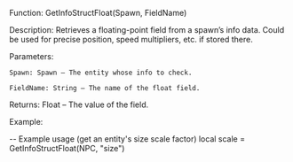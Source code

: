 Function: GetInfoStructFloat(Spawn, FieldName)

Description: Retrieves a floating-point field from a spawn’s info data. Could be used for precise position, speed multipliers, etc. if stored there.

Parameters:

    Spawn: Spawn – The entity whose info to check.

    FieldName: String – The name of the float field.

Returns: Float – The value of the field.

Example:

-- Example usage (get an entity's size scale factor)
local scale = GetInfoStructFloat(NPC, "size")